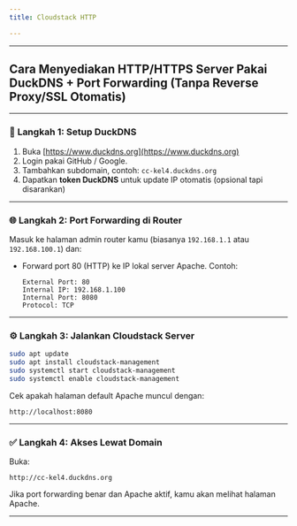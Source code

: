 ```yaml
---
title: Cloudstack HTTP

---
```




---

##  Cara Menyediakan HTTP/HTTPS Server Pakai DuckDNS + Port Forwarding (Tanpa Reverse Proxy/SSL Otomatis)




---

### 🧱 **Langkah 1: Setup DuckDNS**

1. Buka [https://www.duckdns.org](https://www.duckdns.org)
2. Login pakai GitHub / Google.
3. Tambahkan subdomain, contoh: `cc-kel4.duckdns.org`
4. Dapatkan **token DuckDNS** untuk update IP otomatis (opsional tapi disarankan)

---

### 🌐 **Langkah 2: Port Forwarding di Router**

Masuk ke halaman admin router kamu (biasanya `192.168.1.1` atau `192.168.100.1`) dan:

* Forward port 80 (HTTP) ke IP lokal server Apache.
  Contoh:

  ```
  External Port: 80
  Internal IP: 192.168.1.100
  Internal Port: 8080
  Protocol: TCP
  ```

---

### ⚙️ **Langkah 3: Jalankan Cloudstack Server**

```bash
sudo apt update
sudo apt install cloudstack-management
sudo systemctl start cloudstack-management
sudo systemctl enable cloudstack-management

```

Cek apakah halaman default Apache muncul dengan:

```
http://localhost:8080

```

---



### ✅ **Langkah 4: Akses Lewat Domain**

Buka:

```
http://cc-kel4.duckdns.org
```

Jika port forwarding benar dan Apache aktif, kamu akan melihat halaman Apache.

---

